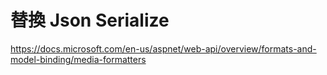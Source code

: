 # 替換 Json Serialize

https://docs.microsoft.com/en-us/aspnet/web-api/overview/formats-and-model-binding/media-formatters

